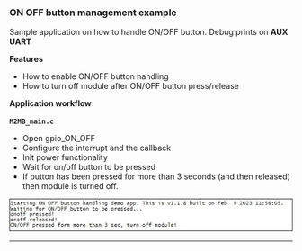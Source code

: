 
### ON OFF button management example 

Sample application on how to handle ON/OFF button. Debug prints on **AUX UART**


**Features**


- How to enable ON/OFF button handling
- How to turn off module after ON/OFF button press/release


**Application workflow**

**`M2MB_main.c`**

- Open gpio_ON_OFF
- Configure the interrupt and the callback
- Init power functionality
- Wait for on/off button to be pressed
- If button has been pressed for more than 3 seconds (and then released) then module is turned off.

![](../../pictures/samples/onoff_management_bordered.png)

---------------------

